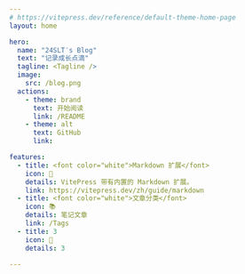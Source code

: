 ```yaml
---
# https://vitepress.dev/reference/default-theme-home-page
layout: home

hero:
  name: "24SLT′s Blog"
  text: "记录成长点滴"
  tagline: <Tagline />
  image: 
    src: /blog.png
  actions:
    - theme: brand
      text: 开始阅读
      link: /README
    - theme: alt
      text: GitHub
      link: 

features:
  - title: <font color="white">Markdown 扩展</font>
    icon: 🚀
    details: VitePress 带有内置的 Markdown 扩展。
    link: https://vitepress.dev/zh/guide/markdown
  - title: <font color="white">文章分类</font>
    icon: 📚
    details: 笔记文章
    link: /Tags
  - title: 3
    icon: 💯
    details: 3
  
---
```


<HomeUnderline />
<MyLayout />

